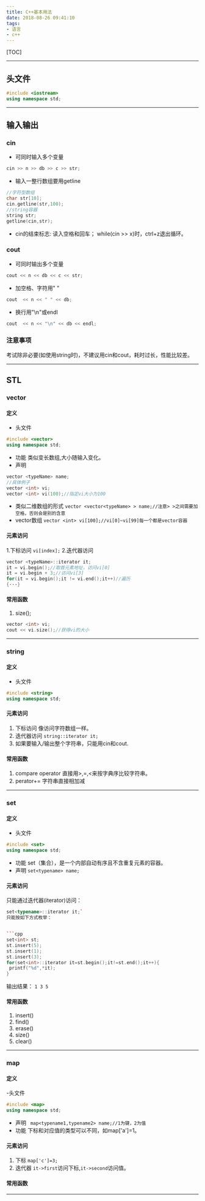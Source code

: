 ```yaml
---
title: C++基本用法
date: 2018-08-26 09:41:10
tags:
- 语言
- c++
---
```



[TOC]
<!--more-->

--------------------------------
## 头文件
```cpp
#include <iostream>
using namespace std;
```
--------------------------------
## 输入输出
### cin
- 可同时输入多个变量
```cpp
cin >> n >> db >> c >> str;
```
- 输入一整行数组要用getline
```cpp
//字符型数组
char str[10];
cin.getline(str,100);
//string容器
string str;
getline(cin,str);
```
- cin的结束标志:
    读入空格和回车；
    while(cin >> x)时，ctrl+z退出循环。
### cout


- 可同时输出多个变量
```cpp
cout << n << db << c << str;
```
- 加空格、字符用" "
```cpp
cout  << n << " " << db;
```
- 换行用"\n"或endl
```cpp
cout  << n << "\n" << db << endl;
```
### 注意事项
考试除非必要(如使用string时)，不建议用cin和cout，耗时过长，性能比较差。

---------------
## STL
### vector
#### 定义
- 头文件
```cpp
#include <vector>
using namespace std;
```
- 功能
 类似变长数组,大小随输入变化。
- 声明
```cpp
vector <typeName> name;
//具体例子
vector <int> vi;
vector <int> vi(100);//指定vi大小为100
```
- 类似二维数组的形式
`vector <vector<typeName> > name;//注意> >之间需要加空格，否则会是别的含意`
- vector数组
`vector <int> vi[100];//vi[0]~vi[99]每一个都是vector容器`
#### 元素访问
1.下标访问
`vi[index];`
2.迭代器访问
```cpp
vector <typeName>::iterator it;
it = vi.begin();//取首元素地址，访问vi[0]
it = vi.begin + 3;//访问vi[3]
for(it = vi.begin();it != vi.end();it++)//遍历
{···}
```
#### 常用函数
1. size();


```cpp
vector <int> vi;
cout << vi.size();//获得vi的大小
```
-------------------------


### string
#### 定义
- 头文件
```cpp
#include <string>
using namespace std;
```
#### 元素访问
1. 下标访问
像访问字符数组一样。
2. 迭代器访问
`string::iterator it;                                                 `
3. 如果要输入/输出整个字符串，只能用cin和cout.
#### 常用函数
1. compare operator
直接用>,=,<来按字典序比较字符串。
2. perator+=
字符串直接相加减

--------------------------


### set
#### 定义
- 头文件
```cpp
#include <set>
using namespace std;
```
- 功能
 set（集合），是一个内部自动有序且不含重复元素的容器。
- 声明
`set<typename> name;`
#### 元素访问
只能通过迭代器(iterator)访问：


```cpp
set<typename>::iterator it;`
只能按如下方式枚举：


​```cpp
set<int> st;
st.insert(5);
st.insert(1);
st.insert(3);
for(set<int>::iterator it=st.begin();it!=st.end();it++){
 printf("%d",*it);
}
```
输出结果：
 `1 3 5`
#### 常用函数


1. insert()
2. find()
3. erase()
4. size()
5. clear()

--------------------------
### map
#### 定义
-头文件
```cpp
#include <map>
using namespace std;
```
- 声明
  ` map<typename1,typename2> name;//1为键，2为值`
- 功能
下标和对应值的类型可以不同，如map['a']=1。
#### 元素访问
1. 下标
`map['c']=3;`
2. 迭代器
`it->first`访问下标,`it->second`访问值。
#### 常用函数

---------------------------
